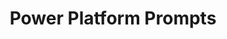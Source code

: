 ---
title: "Power Platform Prompts"
description: "This repository is a collection of prompt examples to be used with GPT models in the Power Platform."
image: "images/samples-background-power-platform-prompts.webp"
externalLink: "https://github.com/pnp/powerplatform-prompts"
---